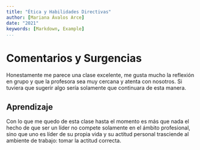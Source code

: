 ```yaml
---
title: "Ética y Habilidades Directivas"
author: [Mariana Ávalos Arce]
date: "2021"
keywords: [Markdown, Example]
...
```


# Comentarios y Surgencias

Honestamente me parece una clase excelente, me gusta mucho la reflexión en grupo y que la profesora sea muy cercana y atenta con nosotros. Si tuviera que sugerir algo sería solamente que continuara de esta manera.

## Aprendizaje

Con lo que me quedo de esta clase hasta el momento es más que nada el hecho de que ser un líder no compete solamente en el ámbito profesional, sino que uno es líder de su propia vida y su actitud personal trasciende al ambiente de trabajo: tomar la actitud correcta.